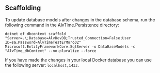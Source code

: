 ﻿## Scaffolding
To update database models after changes in the database schema, run the following command in the AlvTime.Persistence directory:

`dotnet ef dbcontext scaffold "Server=.\;Database=AlvDevDB;Trusted_Connection=False;User ID=sa;Password=AlvTimeTestErMoro32" Microsoft.EntityFrameworkCore.SqlServer -o DataBaseModels -c "AlvTime_dbContext" --no-pluralize --force`

If you have made the changes in your local Docker database you can use the following server:
`localhost,1433`.